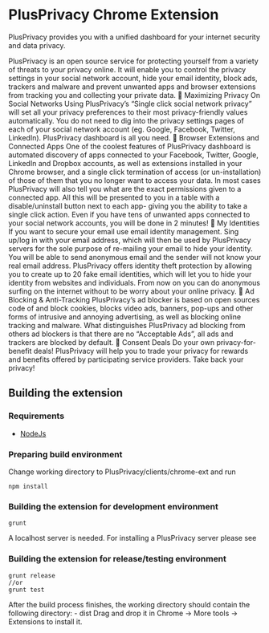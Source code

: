 PlusPrivacy Chrome Extension
=========================
PlusPrivacy provides you with a unified dashboard for your internet security and data privacy.

PlusPrivacy is an open source service for protecting yourself from a variety of threats to your privacy online. It will enable you to control the privacy settings in your social network account, hide your email identity, block ads, trackers and malware and prevent unwanted apps and browser extensions from tracking you and collecting your private data.
	Maximizing Privacy On Social Networks
Using PlusPrivacy’s “Single click social network privacy” will set all your privacy preferences to their most privacy-friendly values automatically. You do not need to dig into the privacy settings pages of each of your social network account (eg. Google, Facebook, Twitter, LinkedIn). PlusPrivacy dashboard is all you need.
	Browser Extensions and Connected Apps
One of the coolest features of PlusPrivacy dashboard is automated discovery of apps connected to your Facebook, Twitter, Google, LinkedIn and Dropbox accounts, as well as extensions installed in your Chrome browser, and a single click termination of access (or un-installation) of those of them that you no longer want to access your data. In most cases PlusPrivacy will also tell you what are the exact permissions given to a connected app. All this will be presented to you in a table with a disable/uninstall button next to each app- giving you the ability to take a single click action. Even if you have tens of unwanted apps connected to your social network accounts, you will be done in 2 minutes!
	My Identities
If you want to secure your email use email identity management. Sing up/log in with your email address, which will then be used by PlusPrivacy servers for the sole purpose of re-mailing your email to hide your identity. You will be able to send anonymous email and the sender will not know your real email address.
PlusPrivacy offers identity theft protection by allowing you to create up to 20 fake email identities, which will let you to hide your identity from websites and individuals. From now on you can do anonymous surfing on the internet without to be worry about your online privacy.
	Ad Blocking & Anti-Tracking
PlusPrivacy’s ad blocker is based on open sources code of and block cookies, blocks video ads, banners, pop-ups and other forms of intrusive and annoying advertising, as well as blocking online tracking and malware.
What distinguishes PlusPrivacy ad blocking from others ad blockers is that there are no “Acceptable Ads”, all ads and trackers are blocked by default.
	Consent Deals
Do your own privacy-for-benefit deals!
PlusPrivacy will help you to trade your privacy for rewards and benefits offered by participating service providers.
Take back your privacy!

Building the extension
----------------------

### Requirements
- [NodeJs](https://nodejs.org)
### Preparing build environment
Change working directory to PlusPrivacy/clients/chrome-ext and run

    npm install
### Building the extension for development environment
    grunt
A localhost server is needed. For installing a PlusPrivacy server please see
### Building the extension for release/testing environment
    grunt release
    //or
    grunt test

After the build process finishes, the working directory should contain the following directory:
    - dist
Drag and drop it in Chrome -> More tools -> Extensions to install it.